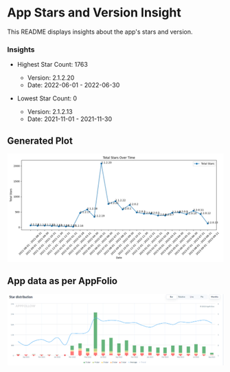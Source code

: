 # App Stars and Version Insight

This README displays insights about the app's stars and version.

### Insights

- Highest Star Count: 1763
  - Version: 2.1.2.20
  - Date: 2022-06-01 - 2022-06-30

- Lowest Star Count: 0
  - Version: 2.1.2.13
  - Date: 2021-11-01 - 2021-11-30

## Generated Plot

![Generated Plot](plots/generated_plot.png)

## App data as per AppFolio 
![](Screenshot%202023-09-13%20055756.png)
